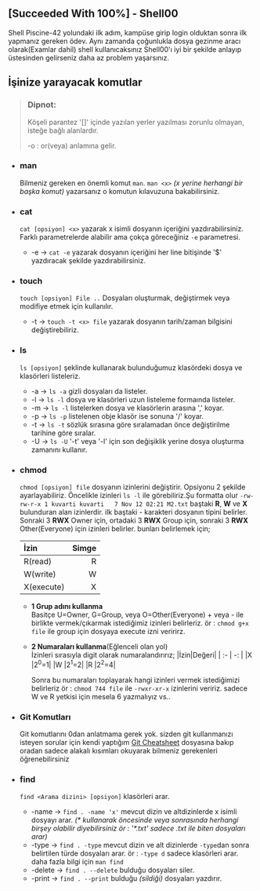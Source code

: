 ## **[Succeeded With 100%] - Shell00**

Shell Piscine-42 yolundaki ilk adım, kampüse girip login olduktan sonra ilk yapmanız gereken ödev. Aynı zamanda çoğunlukla dosya gezinme aracı olarak(Examlar dahil) shell kullanıcaksınız Shell00'ı iyi bir şekilde anlayıp üstesinden gelirseniz daha az problem yaşarsınız.


## **İşinize yarayacak komutlar**
>### Dipnot:
>Köşeli parantez '[]' içinde yazılan yerler yazılması zorunlu olmayan, isteğe bağlı alanlardır.
>
> -o : or(veya) anlamına gelir.

* ### man
  Bilmeniz gereken en önemli komut ```man```. ```man <x>``` _(x yerine herhangi bir başka komut)_ yazarsanız o komutun kılavuzuna bakabilirsiniz.
* ### cat
  ```cat [opsiyon] <x>``` yazarak x isimli dosyanın içeriğini yazdırabilirsiniz. Farklı parametrelerde alabilir ama çokça göreceğiniz ```-e``` parametresi.
  * -e -> ```cat -e``` yazarak dosyanın içeriğini her line bitişinde '$' yazdıracak şekilde yazdırabilirsiniz.
* ### touch
  ```touch [opsiyon] File ..``` Dosyaları oluşturmak, değiştirmek veya modifiye etmek için kullanılır.
  * -t -> ```touch -t <x> file``` yazarak dosyanın tarih/zaman bilgisini değiştirebiliriz.
* ### ls
  ```ls [opsiyon]``` şeklinde kullanarak bulunduğumuz klasördeki dosya ve klasörleri listeleriz.
  * -a -> ```ls -a``` gizli dosyaları da listeler.
  * -l -> ```ls -l``` dosya ve klasörleri uzun listeleme formaında listeler.
  * -m -> ```ls -l``` listelerken dosya ve klasörlerin arasına ',' koyar.
  * -p -> ```ls -p``` listelenen obje klasör ise sonuna '/' koyar.
  * -t -> ```ls -t``` sözlük sırasına göre sıralamadan önce değiştirilme tarihine göre sıralar.
  * -U -> ```ls -U``` '-t' veya '-l' için son değişiklik  yerine dosya oluşturma zamanını kullanır.
* ### chmod
  ```chmod [opsiyon] file``` dosyanın izinlerini değiştirir. Opsiyonu 2 şekilde ayarlayabiliriz. Öncelikle izinleri ```ls -l``` ile görebiliriz.Şu formatta olur ```-rw-rw-r-x 1 kuvarti kuvarti   7 Nov 12 02:21 M2.txt``` baştaki **R**, **W** ve **X** bulunduran alan izinlerdir. ilk baştaki - karakteri dosyanın tipini belirler. Sonraki 3 **RWX** Owner için, ortadaki 3 **RWX** Group için, sonraki 3 **RWX** Other(Everyone) için izinleri belirler. bunları belirlemek için;

	|İzin|Simge|
	|:-|-:|
	|R(read)|R|
	|W(write)|W|
	|X(execute)|X|

  * **1 Grup adını kullanma**
\
  Basitçe U=Owner, G=Group, veya O=Other(Everyone) + veya - ile birlikte vermek/çıkarmak istediğimiz izinleri belirleriz. ör : ```chmod g+x file``` ile group için dosyaya execute izni veririrz.
  * **2 Numaraları kullanma**(Eğlenceli olan yol)
\
  İzinleri sırasıyla digit olarak numaralandırırız;
	|İzin|Değeri|
	| :- | -: |
	|X	|$2^0$=1|
	|W	|$2^1$=2|
	|R	|$2^2$=4|

	Sonra bu numaraları toplayarak hangi izinleri vermek istediğimizi belirleriz ör : ```chmod 744 file``` ile ```-rwxr-xr-x``` izinlerini veririz. sadece W ve R yetkisi için mesela 6 yazmalıyız vs..
* ### Git Komutları
  Git komutlarını 0dan anlatmama gerek yok. sizden git kullanmanızı isteyen sorular için kendi yaptığım [Git Cheatsheet](https://github.com/kuvarti/Learn-Any/blob/main/cheatsheets/git/git.md) dosyasına bakıp oradan sadece alakalı kısımları okuyarak bilmeniz gerekenleri öğrenebilirsiniz
* ### find
  ```find <Arama dizini> [opsiyon]``` klasörleri arar.
  * -name -> ```find . -name 'x'``` mevcut dizin ve altdizinlerde x isimli dosyayı arar. _(* kullanarak öncesinde veya sonrasında herhangi birşey olabilir diyebilirsiniz ör : '*.txt' sadece .txt ile biten dosyaları arar)_
  * -type -> ```find . -type``` mevcut dizin ve alt dizinlerde ```-type```dan sonra belirtilen türde dosyaları arar. ör : ```-type d``` sadece klasörleri arar. daha fazla bilgi için ```man find```
  * -delete -> ```find . --delete``` bulduğu dosyaları siler.
  * -print -> ```find . --print``` bulduğu _(sildiği)_ dosyaları yazdırır.
